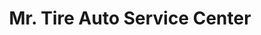 ---
title: "Mr. Tire Auto Service Center"
url: /johnson-city/mr-tire-auto-service-center/
shop: tyres
---